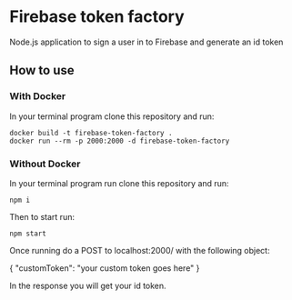 # Firebase token factory

Node.js application to sign a user in to Firebase and generate an id token

## How to use

### With Docker

In your terminal program clone this repository and run:

```console
docker build -t firebase-token-factory .
docker run --rm -p 2000:2000 -d firebase-token-factory
```

### Without Docker

In your terminal program run clone this repository and run:

```console
npm i
```

Then to start run:

```console
npm start
```

Once running do a POST to localhost:2000/ with the following object:

{
"customToken": "your custom token goes here"
}

In the response you will get your id token.
